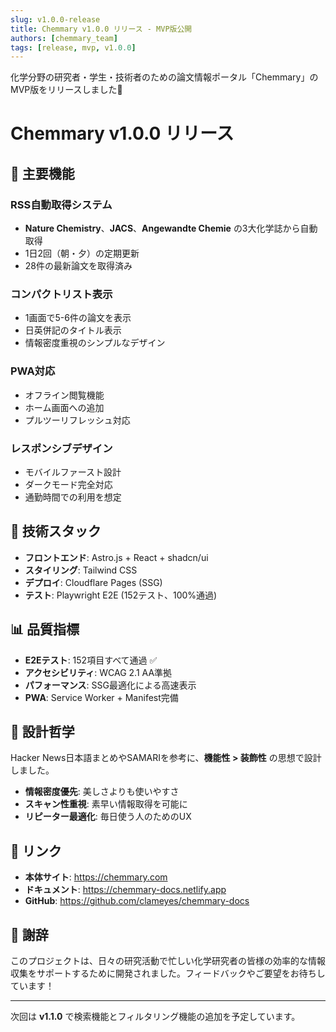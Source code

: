```yaml
---
slug: v1.0.0-release
title: Chemmary v1.0.0 リリース - MVP版公開
authors: [chemmary_team]
tags: [release, mvp, v1.0.0]
---
```


化学分野の研究者・学生・技術者のための論文情報ポータル「Chemmary」のMVP版をリリースしました🎉

<!-- truncate -->

# Chemmary v1.0.0 リリース

## 🚀 主要機能

### RSS自動取得システム
- **Nature Chemistry**、**JACS**、**Angewandte Chemie** の3大化学誌から自動取得
- 1日2回（朝・夕）の定期更新
- 28件の最新論文を取得済み

### コンパクトリスト表示
- 1画面で5-6件の論文を表示
- 日英併記のタイトル表示
- 情報密度重視のシンプルなデザイン

### PWA対応
- オフライン閲覧機能
- ホーム画面への追加
- プルツーリフレッシュ対応

### レスポンシブデザイン
- モバイルファースト設計
- ダークモード完全対応
- 通勤時間での利用を想定

## 🧪 技術スタック

- **フロントエンド**: Astro.js + React + shadcn/ui
- **スタイリング**: Tailwind CSS
- **デプロイ**: Cloudflare Pages (SSG)
- **テスト**: Playwright E2E (152テスト、100%通過)

## 📊 品質指標

- **E2Eテスト**: 152項目すべて通過 ✅
- **アクセシビリティ**: WCAG 2.1 AA準拠
- **パフォーマンス**: SSG最適化による高速表示
- **PWA**: Service Worker + Manifest完備

## 🎯 設計哲学

Hacker News日本語まとめやSAMARIを参考に、**機能性 > 装飾性** の思想で設計しました。

- **情報密度優先**: 美しさよりも使いやすさ
- **スキャン性重視**: 素早い情報取得を可能に
- **リピーター最適化**: 毎日使う人のためのUX

## 🔗 リンク

- **本体サイト**: https://chemmary.com
- **ドキュメント**: https://chemmary-docs.netlify.app
- **GitHub**: https://github.com/clameyes/chemmary-docs

## 🙏 謝辞

このプロジェクトは、日々の研究活動で忙しい化学研究者の皆様の効率的な情報収集をサポートするために開発されました。フィードバックやご要望をお待ちしています！

---

次回は **v1.1.0** で検索機能とフィルタリング機能の追加を予定しています。